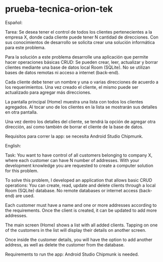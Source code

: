 # prueba-tecnica-orion-tek

Español:
 
Tarea: Se desea tener el control de todos los clientes pertenecientes a la empresa X, donde cada cliente puede tener N cantidad de direcciones. Con sus conocimientos de desarrollo se solicita crear una solución informática para este problema.

Para la solución a este problema desarrolle una aplicación que permite hacer operaciones básicas CRUD: Se pueden crear, leer, actualizar y borrar clientes mediante una base de datos local Room (SQLite). No se utilizan bases de datos remotas ni acceso a internet (back-end).

Cada cliente debe tener un nombre y una o varias direcciones de acuerdo a los requerimientos. Una vez creado el cliente, el mismo puede ser actualizado para agregar más direcciones.

La pantalla principal (Home) muestra una lista con todos los clientes agregados. Al tocar uno de los clientes en la lista se mostrarán sus detalles en otra pantalla.

Una vez dentro los detalles del cliente, se tendrá la opción de agregar otra dirección, así como también de borrar el cliente de la base de datos.

Requisitos para correr la app: se necesita Android Studio Chipmunk.

English:

Task: You want to have control of all customers belonging to company X, where each customer can have N number of addresses. With your development knowledge you are requested to create a computer solution for this problem.

To solve this problem, I developed an application that allows basic CRUD operations: You can create, read, update and delete clients through a local Room (SQLite) database. No remote databases or internet access (back-end) are used.

Each customer must have a name and one or more addresses according to the requirements. Once the client is created, it can be updated to add more addresses.

The main screen (Home) shows a list with all added clients. Tapping on one of the customers in the list will display their details on another screen.

Once inside the customer details, you will have the option to add another address, as well as delete the customer from the database.

Requirements to run the app: Android Studio Chipmunk is needed.

